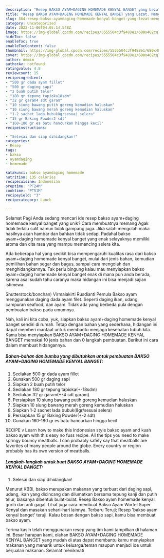 ```yaml
---
description: "Resep BAKSO AYAM+DAGING HOMEMADE KENYAL BANGET yang Lezat, Mengugah Selera"
title: "Resep BAKSO AYAM+DAGING HOMEMADE KENYAL BANGET yang Lezat, Mengugah Selera"
slug: 864-resep-bakso-ayamdaging-homemade-kenyal-banget-yang-lezat-mengugah-selera
category: Uncategorized
date: 2022-11-06T04:05:14.548Z
image: https://img-global.cpcdn.com/recipes/5555504c3f9488e1/680x482cq70/bakso-ayamdaging-homemade-kenyal-banget-foto-resep-utama.jpg
hideToc: false
enableToc: true
enableTocContent: false
thumbnail: https://img-global.cpcdn.com/recipes/5555504c3f9488e1/680x482cq70/bakso-ayamdaging-homemade-kenyal-banget-foto-resep-utama.jpg
cover: https://img-global.cpcdn.com/recipes/5555504c3f9488e1/680x482cq70/bakso-ayamdaging-homemade-kenyal-banget-foto-resep-utama.jpg
author: Admin
authorAv: notfound
ratingvalue: 4.8
reviewcount: 15
recipeingredient:
- "500 gr dada ayam fillet"
- "500 gr daging sapi"
- "2 buah putih telor"
- "180 gr tepung tapioka18sdm"
- "32 gr garam4 sdt garam"
- "10 siung bawang putih goreng kemudian haluskan"
- "10 siung bawang merah goreng kemudian haluskan"
- "1-2 sachet lada bubuk8grsesuai selera"
- "15 gr Baking Powder2 sdt"
- "160-180 gr es batu hancurkan hingga kecil"
recipeinstructions:

- "Selesai dan siap dihidangkan!"
categories:
- Resep
tags:
- bakso
- ayamdaging
- homemade

katakunci: bakso ayamdaging homemade 
nutrition: 135 calories
recipecuisine: Indonesian
preptime: "PT24M"
cooktime: "PT51M"
recipeyield: "3"
recipecategory: Lunch

---
```



Selamat Pagi Anda sedang mencari ide resep bakso ayam+daging homemade kenyal banget yang unik? Cara membuatnya memang Agak tidak terlalu sulit namun tidak gampang juga. Jika salah mengolah maka hasilnya akan hambar dan bahkan tidak sedap. Padahal bakso ayam+daging homemade kenyal banget yang enak selayaknya memiliki aroma dan cita rasa yang mampu memancing selera kita.


Ada beberapa hal yang sedikit bisa mempengaruhi kualitas rasa dari bakso ayam+daging homemade kenyal banget, mulai dari jenis bahan, kemudian pemilihan bahan segar dan bagus, sampai cara mengolah dan menghidangkannya. Tak perlu bingung kalau mau menyiapkan bakso ayam+daging homemade kenyal banget enak di mana pun anda berada, karena asal sudah tahu caranya maka hidangan ini bisa menjadi sajian istimewa.

Shutterstock/bonchan) Virmalakirti Rusdianti Pemula Bakso ayam menggunakan daging dada ayam filet. Seperti daging ikan, udang, campuran seafood, dan ayam. Tidak ada yang berbeda pula dengan pembuatan bakso pada umumnya.


Nah, kali ini kita coba, yuk, siapkan bakso ayam+daging homemade kenyal banget sendiri di rumah. Tetap dengan bahan yang sederhana, hidangan ini dapat memberi manfaat untuk membantu menjaga kesehatan tubuh kita. Kamu bisa menyiapkan BAKSO AYAM+DAGING HOMEMADE KENYAL BANGET memakai 10 jenis bahan dan 0 langkah pembuatan. Berikut ini cara dalam membuat hidangannya.

<!--inarticleads1-->

##### Bahan-bahan dan bumbu yang dibutuhkan untuk pembuatan BAKSO AYAM+DAGING HOMEMADE KENYAL BANGET:

1. Sediakan 500 gr dada ayam fillet
1. Gunakan 500 gr daging sapi
1. Siapkan 2 buah putih telor
1. Sediakan 180 gr tepung tapioka(+-18sdm)
1. Sediakan 32 gr garam(+-4 sdt garam)
1. Persiapkan 10 siung bawang putih goreng kemudian haluskan
1. Siapkan 10 siung bawang merah goreng kemudian haluskan
1. Siapkan 1-2 sachet lada bubuk(8gr/sesuai selera)
1. Persiapkan 15 gr Baking Powder(+-2 sdt)
1. Gunakan 160-180 gr es batu hancurkan hingga kecil


RECIPE v Learn how to make this Indonesian style bakso ayam and kuah bakso ayam with this easy no fuss recipe. All the tips you need to make springy bouncy meatballs. I can probably safely say that meatballs are favorites of many people around the globe. Every country or region probably has its own version of meatballs. 

<!--inarticleads2-->

##### Langkah-langkah untuk buat BAKSO AYAM+DAGING HOMEMADE KENYAL BANGET:


1. Selesai dan siap dihidangkan!

Menurut KBBI, bakso merupakan makanan yang terbuat dari daging sapi, udang, ikan yang dicincang dan dilumatkan bersama tepung kanji dan putih telur, biasanya dibentuk bulat-bulat. Resep Bakso ayam homemade kenyal, gurih dan anti gagal. Lihat juga cara membuat Bakso Ayam Wortel Super Kenyal dan masakan sehari-hari lainnya. Terbaru Teruji; Resep &#39;bakso ayam kenyal banget&#39; teruji. Kalau bosan dengan bakso sapi, kamu bisa membuat bakso ayam. 

Terima kasih telah menggunakan resep yang tim kami tampilkan di halaman ini. Besar harapan kami, olahan BAKSO AYAM+DAGING HOMEMADE KENYAL BANGET yang mudah di atas dapat membantu kamu menyiapkan makanan yang menarik untuk keluarga/teman maupun menjadi ide untuk berjualan makanan. Selamat menikmati
